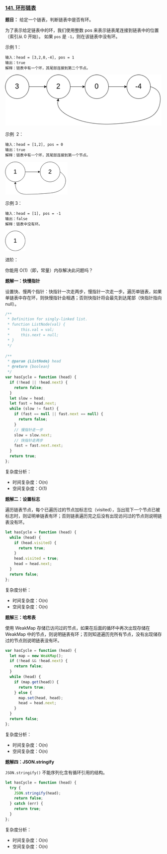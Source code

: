 ### [141. 环形链表](https://leetcode-cn.com/problems/linked-list-cycle/)

**题目：** 给定一个链表，判断链表中是否有环。

为了表示给定链表中的环，我们使用整数 pos 来表示链表尾连接到链表中的位置（索引从 0 开始）。 如果 `pos` 是 `-1`，则在该链表中没有环。

示例 1：

```
输入：head = [3,2,0,-4], pos = 1
输出：true
解释：链表中有一个环，其尾部连接到第二个节点。
```

![链表有环](../images/circular-linkedlist-1.png)

示例  2：

```
输入：head = [1,2], pos = 0
输出：true
解释：链表中有一个环，其尾部连接到第一个节点。
```

![链表有环](../images/circular-linkedlist-2.png)

示例 3：

```
输入：head = [1], pos = -1
输出：false
解释：链表中没有环。
```

![链表没有环](../images/circular-linkedlist-3.png)

进阶：

你能用 O(1)（即，常量）内存解决此问题吗？

**题解一：快慢指针**

设置快、慢两个指针：快指针一次走两步，慢指针一次走一步。遍历单链表，如果单链表中存在环，则快慢指针会相遇；否则快指针将会最先到达尾部（快指针指向 null）。

```js
/**
 * Definition for singly-linked list.
 * function ListNode(val) {
 *     this.val = val;
 *     this.next = null;
 * }
 */

/**
 * @param {ListNode} head
 * @return {boolean}
 */
var hasCycle = function (head) {
  if (!head || !head.next) {
    return false;
  }
  let slow = head;
  let fast = head.next;
  while (slow != fast) {
    if (fast == null || fast.next == null) {
      return false;
    }
    // 慢指针走一步
    slow = slow.next;
    // 快指针走两步
    fast = fast.next.next;
  }
  return true;
};
```

复杂度分析：

- 时间复杂度：O(n)
- 空间复杂度：O(1)

**题解二：设置标志**

遍历链表节点，每个已遍历过的节点加标志位（visited），当出现下一个节点已被标志时，则证明单链表有环；否则链表遍历完之后没有出现访问过的节点则说明链表没有环。

```js
let hasCycle = function (head) {
  while (head) {
    if (head.visited) {
      return true;
    }
    head.visited = true;
    head = head.next;
  }
  return false;
};
```

复杂度分析：

- 时间复杂度：O(n)
- 空间复杂度：O(n)

**题解三：哈希表**

使用 WeakMap 存储已访问过的节点，如果在后面的循环中再次出现存储在 WeakMap 中的节点，则说明链表有环；否则知道遍历完所有节点，没有出现储存过的节点则说明链表没有环。

```js
var hasCycle = function (head) {
  let map = new WeakMap();
  if (!head && !head.next) {
    return false;
  }
  while (head) {
    if (map.get(head)) {
      return true;
    } else {
      map.set(head, head);
      head = head.next;
    }
  }
  return false;
};
```

复杂度分析：

- 时间复杂度：O(n)
- 空间复杂度：O(n)

**题解四：JSON.stringify**

`JSON.stringify()` 不能序列化含有循环引用的结构。

```js
let hasCycle = function (head) {
  try {
    JSON.stringify(head);
    return false;
  } catch (err) {
    return true;
  }
};
```

复杂度分析：

- 时间复杂度：O(n)
- 空间复杂度：O(n)
